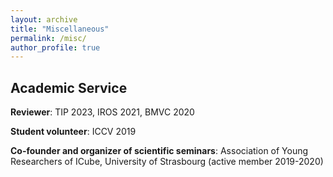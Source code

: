 ```yaml
---
layout: archive
title: "Miscellaneous"
permalink: /misc/
author_profile: true
---
```


## Academic Service

**Reviewer**: TIP 2023, IROS 2021, BMVC 2020  

**Student volunteer**: ICCV 2019  

**Co-founder and organizer of scientific seminars**: Association of Young Researchers of ICube, University of Strasbourg (active member 2019-2020)   




